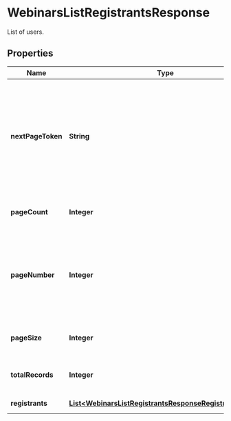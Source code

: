 

# WebinarsListRegistrantsResponse

List of users.

## Properties

| Name | Type | Description | Notes |
|------------ | ------------- | ------------- | -------------|
|**nextPageToken** | **String** | Use the next page token to paginate through large result sets. A next page token is returned whenever the set of available results exceeds the current page size. This token&#39;s expiration period is 15 minutes. |  [optional] |
|**pageCount** | **Integer** | The number of pages returned for the request made. |  [optional] |
|**pageNumber** | **Integer** | **Deprecated** This field will be deprecated. We will no longer support this field in a future release. Instead, use &#x60;next_page_token&#x60; for pagination. |  [optional] |
|**pageSize** | **Integer** | The number of records returned with a single API call. |  [optional] |
|**totalRecords** | **Integer** | The total number of all the records available across pages. |  [optional] |
|**registrants** | [**List&lt;WebinarsListRegistrantsResponseRegistrantsInner&gt;**](WebinarsListRegistrantsResponseRegistrantsInner.md) | List of registrant objects. |  [optional] |




